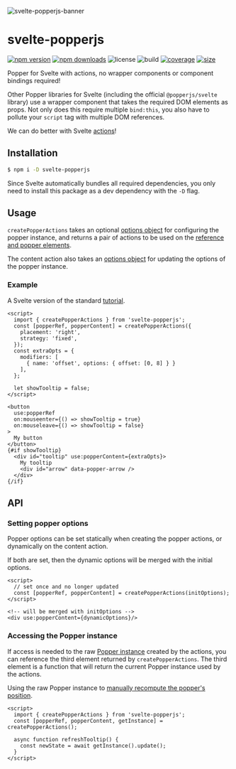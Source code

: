 ![svelte-popperjs-banner](https://user-images.githubusercontent.com/42545742/102723166-49801c80-4341-11eb-8067-ebc66fdd47f4.png)

# svelte-popperjs

[![npm version](http://img.shields.io/npm/v/svelte-popperjs.svg)](https://www.npmjs.com/package/svelte-popperjs)
[![npm downloads](https://img.shields.io/npm/dm/svelte-popperjs.svg)](https://www.npmjs.com/package/svelte-popperjs)
![license](https://img.shields.io/npm/l/svelte-popperjs)
![build](https://img.shields.io/github/workflow/status/bryanmylee/svelte-popperjs/publish)
[![coverage](https://coveralls.io/repos/github/bryanmylee/svelte-popperjs/badge.svg?branch=master)](https://coveralls.io/github/bryanmylee/svelte-popperjs?branch=master)
[![size](https://img.shields.io/bundlephobia/min/svelte-popperjs)](https://bundlephobia.com/result?p=svelte-popperjs)

Popper for Svelte with actions, no wrapper components or component bindings required!

Other Popper libraries for Svelte (including the official `@popperjs/svelte` library) use a wrapper component that takes the required DOM elements as props. Not only does this require multiple `bind:this`, you also have to pollute your `script` tag with multiple DOM references.

We can do better with Svelte [actions](https://svelte.dev/tutorial/actions)!

## Installation

```bash
$ npm i -D svelte-popperjs
```

Since Svelte automatically bundles all required dependencies, you only need to install this package as a dev dependency with the `-D` flag.

## Usage

`createPopperActions` takes an optional [options object](https://popper.js.org/docs/v2/constructors/#options) for configuring the popper instance, and returns a pair of actions to be used on the [reference and popper elements](https://popper.js.org/docs/v2/constructors/#usage).

The content action also takes an [options object](https://popper.js.org/docs/v2/constructors/#options) for updating the options of the popper instance.

### Example

A Svelte version of the standard [tutorial](https://popper.js.org/docs/v2/tutorial/).

```svelte
<script>
  import { createPopperActions } from 'svelte-popperjs';
  const [popperRef, popperContent] = createPopperActions({
    placement: 'right',
    strategy: 'fixed',
  });
  const extraOpts = {
    modifiers: [
      { name: 'offset', options: { offset: [0, 8] } }
    ],
  };

  let showTooltip = false;
</script>

<button
  use:popperRef
  on:mouseenter={() => showTooltip = true}
  on:mouseleave={() => showTooltip = false}
>
  My button
</button>
{#if showTooltip}
  <div id="tooltip" use:popperContent={extraOpts}>
    My tooltip
    <div id="arrow" data-popper-arrow />
  </div>
{/if}
```

## API

### Setting popper options

Popper options can be set statically when creating the popper actions, or dynamically on the content action.

If both are set, then the dynamic options will be merged with the initial options.

```svelte
<script>
  // set once and no longer updated
  const [popperRef, popperContent] = createPopperActions(initOptions);
</script>

<!-- will be merged with initOptions -->
<div use:popperContent={dynamicOptions}/>
```

### Accessing the Popper instance

If access is needed to the raw [Popper instance](https://popper.js.org/docs/v2/constructors/#instance) created by the actions, you can reference the third element returned by `createPopperActions`. The third element is a function that will return the current Popper instance used by the actions.

Using the raw Popper instance to [manually recompute the popper's position](https://popper.js.org/docs/v2/lifecycle/#manual-update).

```svelte
<script>
  import { createPopperActions } from 'svelte-popperjs';
  const [popperRef, popperContent, getInstance] = createPopperActions();

  async function refreshTooltip() {
    const newState = await getInstance().update();
  }
</script>
```
